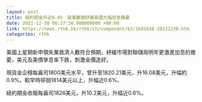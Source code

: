 ```yaml
---
layout: post
title: 紐約期金升近0.6%　就業數據紓緩美國大幅加息擔憂
date: 2022-12-30 06:27:50.000000000 +08:00
link: https://news.rthk.hk/rthk/ch/component/k2/1681838-20221230.htm
categories: rthk
---
```


美國上星期新申領失業救濟人數符合預期，紓緩市場對聯儲局明年更激進加息的擔憂，美元及美債孳息率下跌，刺激金價造好。

現貨金企穩每盎司1800美元水平，曾升至1820.21美元，升16.08美元，升幅約0.9%。較早時徘徊1814美元以上，升幅近0.6%。

紐約期金收報每盎司1826美元，升10.2美元，升幅近0.6%。
